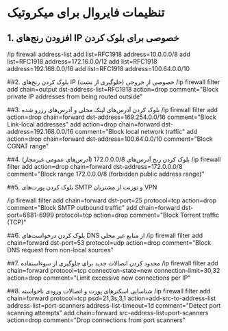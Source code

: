 # تنظیمات فایروال برای میکروتیک

## 1. افزودن رنج‌های IP خصوصی برای بلوک کردن

/ip firewall address-list
add list=RFC1918 address=10.0.0.0/8
add list=RFC1918 address=172.16.0.0/12
add list=RFC1918 address=192.168.0.0/16
add list=RFC1918 address=100.64.0.0/10

##2. بلوک کردن رنج‌های IP خصوصی از خروجی (جلوگیری از نشت)
/ip firewall filter
add chain=output dst-address-list=RFC1918 action=drop comment="Block private IP addresses from being routed outside"


##3. بلوک کردن آدرس‌های لینک محلی و آدرس‌های رزرو شده
/ip firewall filter
add action=drop chain=forward dst-address=169.254.0.0/16 comment="Block Link-local addresses"
add action=drop chain=forward dst-address=192.168.0.0/16 comment="Block local network traffic"
add action=drop chain=forward dst-address=100.64.0.0/10 comment="Block CGNAT range"

##4. بلوک کردن رنج آدرس‌های 172.0.0.0/8 (آدرس‌های عمومی غیرمجاز)
/ip firewall filter
add action=drop chain=forward dst-address=172.0.0.0/8 comment="Block range 172.0.0.0/8 (forbidden public address range)"


##5. بلوک کردن پورت‌های SMTP و تورنت از مشتریان VPN

/ip firewall filter
add chain=forward dst-port=25 protocol=tcp action=drop comment="Block SMTP outbound traffic"
add chain=forward dst-port=6881-6999 protocol=tcp action=drop comment="Block Torrent traffic (TCP)"

##6. بلوک کردن درخواست‌های DNS از منابع غیر محلی
/ip firewall filter
add chain=forward dst-port=53 protocol=udp action=drop comment="Block DNS request from non-local sources"


##7. محدود کردن اتصالات جدید برای جلوگیری از سوءاستفاده
/ip firewall filter
add chain=forward protocol=tcp connection-state=new connection-limit=30,32 action=drop comment="Limit excessive new connections per IP"

##8. شناسایی اسکنرهای پورت و اتصالات ورودی ناخواسته
/ip firewall filter
add chain=forward protocol=tcp psd=21,3s,3,1 action=add-src-to-address-list address-list=port-scanners address-list-timeout=1d comment="Detect port scanning attempts"
add chain=forward src-address-list=port-scanners action=drop comment="Drop connections from port scanners"
